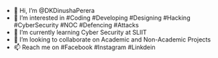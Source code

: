 - 👋 Hi, I’m @DKDinushaPerera
- 👀 I’m interested in #Coding #Developing #Designing #Hacking #CyberSecurity #NOC #Defencing #Attacks
- 🌱 I’m currently learning Cyber Security at SLIIT
- 💞️ I’m looking to collaborate on Academic and Non-Academic Projects
- 📫 Reach me on #Facebook #Instagram #Linkdein

<!---
DKDinushaPerera/DKDinushaPerera is a ✨ special ✨ repository because its `README.md` (this file) appears on your GitHub profile.
You can click the Preview link to take a look at your changes.
--->
